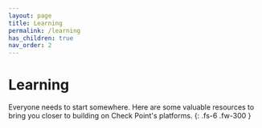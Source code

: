 ```yaml
---
layout: page
title: Learning
permalink: /learning
has_children: true
nav_order: 2
---
```


# Learning

Everyone needs to start somewhere.  Here are some valuable resources to bring you closer to  building on Check Point's platforms.
{: .fs-6 .fw-300 }

<!-- ## Under Construction.

If you would like to contribute, please do one of the following:
- [Create an Issue on the repository](https://github.com/Seanland/cp-coding-and-api.github.io/issues)
- Fork the [repository](https://github.com/Seanland/cp-coding-and-api.github.io) and submit a pull request -->
